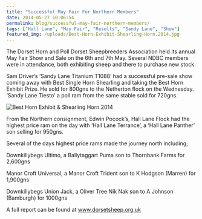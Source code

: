 ```yaml
---
title: "Successful May Fair For Northern Members"
date: 2014-05-27 10:06:54
permalink: blog/successful-may-fair-northern-members/
tags: ["Hall Lane", "May Fair", "Results", "Sandy Lane", "Show"]
featured_img: /uploads/Best-Horn-Exhibit-Shearling-Horn.2014.jpg
---
```


The Dorset Horn and Poll Dorset Sheepbreeders Association held its annual May Fair Show and Sale on the 6th and 7th May. Several NDBC members were in attendance, both exhibiting sheep and there to purchase new stock.

Sam Driver’s ‘Sandy Lane Titanium T1088’ had a successful pre-sale show coming away with Best Single Horn Shearling and taking the Best Horn Exhibit Prize. He sold for 800gns to the Netherton flock on the Wednesday. ‘Sandy Lane Tiesto’ a poll ram from the same stable sold for 720gns.

![Best Horn Exhibit & Shearling Horn.2014](/uploads/Best-Horn-Exhibit-Shearling-Horn.2014.jpg)

From the Northern consignment, Edwin Pocock’s, Hall Lane Flock had the highest price ram on the day with ‘Hall Lane Terrance’, a ‘Hall Lane Panther’ son selling for 950gns.

Several of the days highest price rams made the journey north including;

Downkillybegs Ultimo, a Ballytaggart Puma son to Thornbank Farms for 2,600gns

Manor Croft Universal, a Manor Croft Trident son to K Hodgson (Marren) for 1,900gns

Downkillybegs Union Jack, a Oliver Tree Nik Nak son to A Johnson (Bamburgh) for 1000gns

A full report can be found at www.dorsetsheep.org.uk
